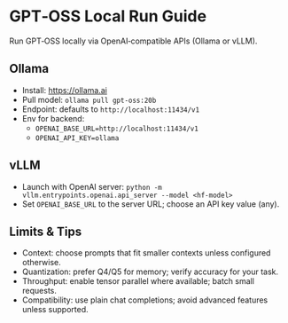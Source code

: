 # GPT‑OSS Local Run Guide

Run GPT‑OSS locally via OpenAI‑compatible APIs (Ollama or vLLM).

## Ollama
- Install: https://ollama.ai
- Pull model: `ollama pull gpt-oss:20b`
- Endpoint: defaults to `http://localhost:11434/v1`
- Env for backend:
  - `OPENAI_BASE_URL=http://localhost:11434/v1`
  - `OPENAI_API_KEY=ollama`

## vLLM
- Launch with OpenAI server: `python -m vllm.entrypoints.openai.api_server --model <hf-model>`
- Set `OPENAI_BASE_URL` to the server URL; choose an API key value (any).

## Limits & Tips
- Context: choose prompts that fit smaller contexts unless configured otherwise.
- Quantization: prefer Q4/Q5 for memory; verify accuracy for your task.
- Throughput: enable tensor parallel where available; batch small requests.
- Compatibility: use plain chat completions; avoid advanced features unless supported.


